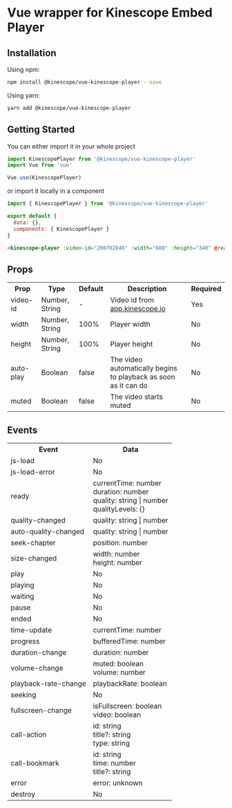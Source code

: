 # Vue wrapper for Kinescope Embed Player 

## Installation

Using npm:

```bash
npm install @kinescope/vue-kinescope-player --save
```

Using yarn:

```bash
yarn add @kinescope/vue-kinescope-player
```

## Getting Started

You can either import it in your whole project

 ```js
import KinescopePlayer from '@kinescope/vue-kinescope-player'
import Vue from 'vue'

Vue.use(KinescopePlayer)
```

or import it locally in a component

```js
import { KinescopePlayer } from '@kinescope/vue-kinescope-player'

export default {
  data: {},
  components: { KinescopePlayer }
}
```

```html
<kinescope-player :video-id="200702846" :width="600" :height="340" @ready="handleReady" @play="handlePlay"></kinescope-player>
```

## Props
<table>
  <tr>
    <th>Prop</th>
    <th>Type</th>
    <th>Default</th>
    <th>Description</th>
    <th>Required</th>
  </tr>
  <tr>
    <td>video-id</td>
    <td>Number, String</td>
    <td>-</td>
    <td>Video id from <a href="https://app.kinescope.io/">app.kinescope.io</a></td>
    <td>Yes</td>
  </tr>
  <tr>
    <td>width</td>
    <td>Number, String</td>
    <td>100%</td>
    <td>Player width</td>
    <td>No</td>
  </tr>
  <tr>
    <td>height</td>
    <td>Number, String</td>
    <td>100%</td>
    <td>Player height</td>
    <td>No</td>
  </tr>
  <tr>
    <td>auto-play</td>
    <td>Boolean</td>
    <td>false</td>
    <td>The video automatically begins to playback as soon as it can do</td>
    <td>No</td>
  </tr>
  <tr>
    <td>muted</td>
    <td>Boolean</td>
    <td>false</td>
    <td>The video starts muted</td>
    <td>No</td>
  </tr>
</table>

## Events
<table>
  <tr>
    <th>Event</th>
    <th>Data</th>
  </tr>
  <tr>
      <td>js-load</td>
      <td>No</td>
  </tr>
  <tr>
      <td>js-load-error</td>
      <td>No</td>
  </tr>
  <tr>
      <td>ready</td>
      <td>
        currentTime: number<br/>
        duration: number<br/>
        quality: string | number<br/>
        qualityLevels: {}
      </td>
  </tr>
  <tr>
      <td>quality-changed</td>
      <td>quality: string | number</td>
  </tr>
  <tr>
      <td>auto-quality-changed</td>
      <td>quality: string | number</td>
  </tr>
  <tr>
      <td>seek-chapter</td>
      <td>position: number</td>
  </tr>
  <tr>
      <td>size-changed</td>
      <td>
        width: number<br/>
        height: number
      </td>
  </tr>
  <tr>
      <td>play</td>
      <td>No</td>
  </tr>
  <tr>
      <td>playing</td>
      <td>No</td>
  </tr>
  <tr>
      <td>waiting</td>
      <td>No</td>
  </tr>
  <tr>
      <td>pause</td>
      <td>No</td>
  </tr>
  <tr>
      <td>ended</td>
      <td>No</td>
  </tr>
  <tr>
      <td>time-update</td>
      <td>currentTime: number</td>
  </tr>
  <tr>
      <td>progress</td>
      <td>bufferedTime: number</td>
  </tr>
  <tr>
      <td>duration-change</td>
      <td>duration: number</td>
  </tr>
  <tr>
      <td>volume-change</td>
      <td>
        muted: boolean<br/>
        volume: number
      </td>
  </tr>
  <tr>
      <td>playback-rate-change</td>
      <td>playbackRate: boolean</td>
  </tr>
  <tr>
      <td>seeking</td>
      <td>No</td>
  </tr>
  <tr>
      <td>fullscreen-change</td>
      <td>
        isFullscreen: boolean<br/>
        video: boolean
      </td>
  </tr>
  <tr>
      <td>call-action</td>
      <td>
        id: string<br/>
        title?: string<br/>
        type: string
      </td>
  </tr>
  <tr>
      <td>call-bookmark</td>
      <td>
        id: string<br/>
        time: number<br/>
        title?: string
      </td>
  </tr>
  <tr>
      <td>error</td>
      <td>error: unknown</td>
  </tr>
  <tr>
      <td>destroy</td>
      <td>No</td>
  </tr>
</table>